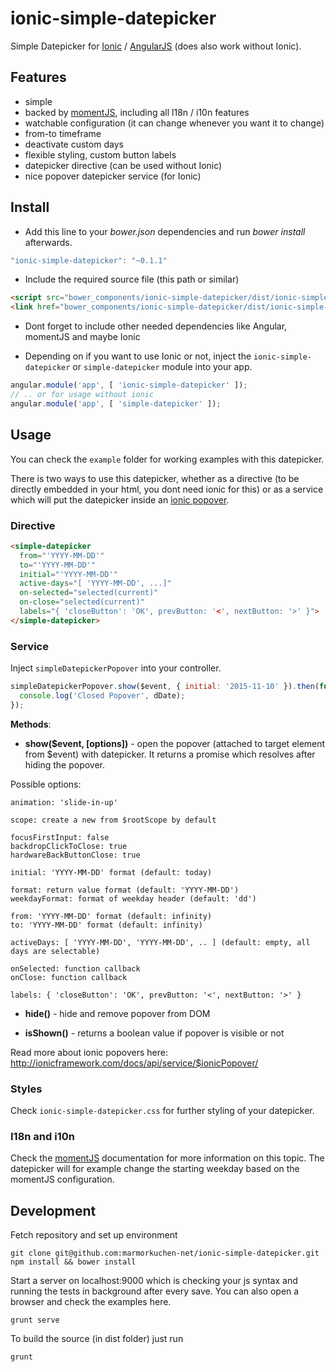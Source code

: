 # ionic-simple-datepicker

Simple Datepicker for [Ionic](http://ionicframework.com/) / [AngularJS](https://angularjs.org/) (does also work without Ionic).

## Features

* simple
* backed by [momentJS](http://momentjs.com/), including all l18n / i10n features
* watchable configuration (it can change whenever you want it to change)
* from-to timeframe
* deactivate custom days
* flexible styling, custom button labels
* datepicker directive (can be used without Ionic)
* nice popover datepicker service (for Ionic)

## Install

+ Add this line to your *bower.json* dependencies and run *bower install* afterwards.

>
``` JavaScript
"ionic-simple-datepicker": "~0.1.1"
```

+ Include the required source file (this path or similar)

>
``` html
<script src="bower_components/ionic-simple-datepicker/dist/ionic-simple-datepicker.js"></script>
<link href="bower_components/ionic-simple-datepicker/dist/ionic-simple-datepicker.css" rel="stylesheet">
```

+ Dont forget to include other needed dependencies like Angular, momentJS and maybe Ionic

+ Depending on if you want to use Ionic or not, inject the `ionic-simple-datepicker` or `simple-datepicker` module into your app.

>
``` JavaScript
angular.module('app', [ 'ionic-simple-datepicker' ]);
// .. or for usage without ionic
angular.module('app', [ 'simple-datepicker' ]);
```

## Usage

You can check the `example` folder for working examples with this datepicker.

There is two ways to use this datepicker, whether as a directive (to be directly embedded in your html, you dont need ionic for this) or as a service which will put the datepicker inside an [ionic popover](http://ionicframework.com/docs/api/service/$ionicPopover/).

### Directive

>
``` html
<simple-datepicker
  from="'YYYY-MM-DD'"
  to="'YYYY-MM-DD'"
  initial="'YYYY-MM-DD'"
  active-days="[ 'YYYY-MM-DD', ...]"
  on-selected="selected(current)"
  on-close="selected(current)"
  labels="{ 'closeButton': 'OK', prevButton: '<', nextButton: '>' }">
</simple-datepicker>
```

### Service

Inject `simpleDatepickerPopover` into your controller.

>
``` JavaScript
simpleDatepickerPopover.show($event, { initial: '2015-11-10' }).then(function(dDate) {
  console.log('Closed Popover', dDate);
});
```

**Methods**:

+ **show($event, [options])** - open the popover (attached to target element from $event) with datepicker. It returns a promise which resolves after hiding the popover.

Possible options:

```
animation: 'slide-in-up'

scope: create a new from $rootScope by default

focusFirstInput: false
backdropClickToClose: true
hardwareBackButtonClose: true

initial: 'YYYY-MM-DD' format (default: today)

format: return value format (default: 'YYYY-MM-DD')
weekdayFormat: format of weekday header (default: 'dd')

from: 'YYYY-MM-DD' format (default: infinity)
to: 'YYYY-MM-DD' format (default: infinity)

activeDays: [ 'YYYY-MM-DD', 'YYYY-MM-DD', .. ] (default: empty, all days are selectable)

onSelected: function callback
onClose: function callback

labels: { 'closeButton': 'OK', prevButton: '<', nextButton: '>' }
```

+ **hide()** - hide and remove popover from DOM

+ **isShown()** - returns a boolean value if popover is visible or not

Read more about ionic popovers here: http://ionicframework.com/docs/api/service/$ionicPopover/

### Styles

Check `ionic-simple-datepicker.css` for further styling of your datepicker.

### I18n and i10n

Check the [momentJS](http://momentjs.com/) documentation for more information on this topic. The datepicker will for example change the starting weekday based on the momentJS configuration.

## Development

Fetch repository and set up environment

    git clone git@github.com:marmorkuchen-net/ionic-simple-datepicker.git
    npm install && bower install

Start a server on localhost:9000 which is checking your js syntax and running the tests in background after every save. You can also open a browser and check the examples here.

    grunt serve

To build the source (in dist folder) just run

    grunt
